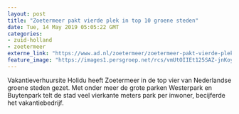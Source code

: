 ```yaml
---
layout: post
title: "Zoetermeer pakt vierde plek in top 10 groene steden"
date: Tue, 14 May 2019 05:05:22 GMT
categories: 
- zuid-holland 
- zoetermeer 
externe_link: "https://www.ad.nl/zoetermeer/zoetermeer-pakt-vierde-plek-in-top-10-groene-steden~a2815d8a/"
feature_image: "https://images1.persgroep.net/rcs/vmUtOIIEt125SAZ-jnKoyIc8yhM/diocontent/78325126/_fitwidth/400/?appId=21791a8992982cd8da851550a453bd7f&quality=0.7"
---
```


Vakantieverhuursite Holidu heeft Zoetermeer in de top vier van Nederlandse groene steden gezet. Met onder meer de grote parken Westerpark en Buytenpark telt de stad veel vierkante meters park per inwoner, becijferde het vakantiebedrijf.

